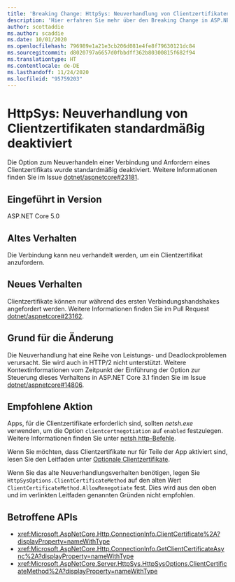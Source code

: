 ```yaml
---
title: 'Breaking Change: HttpSys: Neuverhandlung von Clientzertifikaten standardmäßig deaktiviert'
description: 'Hier erfahren Sie mehr über den Breaking Change in ASP.NET Core 5.0 mit dem Titel „HttpSys: Neuverhandlung von Clientzertifikaten standardmäßig deaktiviert'
author: scottaddie
ms.author: scaddie
ms.date: 10/01/2020
ms.openlocfilehash: 796989e1a21e3cb206d081e4fe8f79630121dc84
ms.sourcegitcommit: d8020797a6657d0fbbdff362b80300815f682f94
ms.translationtype: HT
ms.contentlocale: de-DE
ms.lasthandoff: 11/24/2020
ms.locfileid: "95759203"
---
```

# <a name="httpsys-client-certificate-renegotiation-disabled-by-default"></a>HttpSys: Neuverhandlung von Clientzertifikaten standardmäßig deaktiviert

Die Option zum Neuverhandeln einer Verbindung und Anfordern eines Clientzertifikats wurde standardmäßig deaktiviert. Weitere Informationen finden Sie im Issue [dotnet/aspnetcore#23181](https://github.com/dotnet/aspnetcore/issues/23181).

## <a name="version-introduced"></a>Eingeführt in Version

ASP.NET Core 5.0

## <a name="old-behavior"></a>Altes Verhalten

Die Verbindung kann neu verhandelt werden, um ein Clientzertifikat anzufordern.

## <a name="new-behavior"></a>Neues Verhalten

Clientzertifikate können nur während des ersten Verbindungshandshakes angefordert werden. Weitere Informationen finden Sie im Pull Request [dotnet/aspnetcore#23162](https://github.com/dotnet/aspnetcore/pull/23162).

## <a name="reason-for-change"></a>Grund für die Änderung

Die Neuverhandlung hat eine Reihe von Leistungs- und Deadlockproblemen verursacht. Sie wird auch in HTTP/2 nicht unterstützt. Weitere Kontextinformationen vom Zeitpunkt der Einführung der Option zur Steuerung dieses Verhaltens in ASP.NET Core 3.1 finden Sie im Issue [dotnet/aspnetcore#14806](https://github.com/dotnet/aspnetcore/issues/14806).

## <a name="recommended-action"></a>Empfohlene Aktion

Apps, für die Clientzertifikate erforderlich sind, sollten *netsh.exe* verwenden, um die Option `clientcertnegotiation` auf `enabled` festzulegen. Weitere Informationen finden Sie unter [netsh http-Befehle](/windows-server/networking/technologies/netsh/netsh-http).

Wenn Sie möchten, dass Clientzertifikate nur für Teile der App aktiviert sind, lesen Sie den Leitfaden unter [Optionale Clientzertifikate](/aspnet/core/security/authentication/certauth?view=aspnetcore-3.1#optional-client-certificates).

Wenn Sie das alte Neuverhandlungsverhalten benötigen, legen Sie `HttpSysOptions.ClientCertificateMethod` auf den alten Wert `ClientCertificateMethod.AllowRenegotiate` fest. Dies wird aus den oben und im verlinkten Leitfaden genannten Gründen nicht empfohlen.

## <a name="affected-apis"></a>Betroffene APIs

- <xref:Microsoft.AspNetCore.Http.ConnectionInfo.ClientCertificate%2A?displayProperty=nameWithType>
- <xref:Microsoft.AspNetCore.Http.ConnectionInfo.GetClientCertificateAsync%2A?displayProperty=nameWithType>
- <xref:Microsoft.AspNetCore.Server.HttpSys.HttpSysOptions.ClientCertificateMethod%2A?displayProperty=nameWithType>

<!--

### Category

ASP.NET Core

### Affected APIs

- `Overload:Microsoft.AspNetCore.Http.ConnectionInfo.ClientCertificate`
- `Overload:Microsoft.AspNetCore.Http.ConnectionInfo.GetClientCertificateAsync`
- `Overload:Microsoft.AspNetCore.Server.HttpSys.HttpSysOptions.ClientCertificateMethod`

-->
